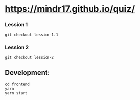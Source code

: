 # https://mindr17.github.io/quiz/

### Lession 1
```
git checkout lession-1.1
```
### Lession 2
```
git checkout lession-2
```

## Development:

```
cd frontend
yarn
yarn start
```